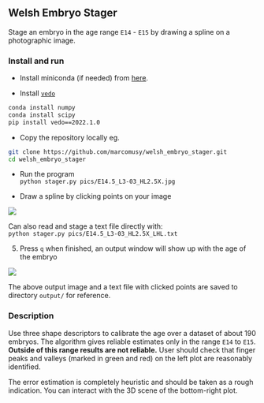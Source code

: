 ## Welsh Embryo Stager

Stage an embryo in the age range `E14` - `E15` by drawing a spline on a photographic image.

### Install and run

- Install miniconda (if needed) from [here](https://docs.conda.io/en/latest/miniconda.html).

- Install [`vedo`](https://vedo.embl.es/)
```bash
conda install numpy
conda install scipy
pip install vedo==2022.1.0
```

- Copy the repository locally eg. <br>
```bash
git clone https://github.com/marcomusy/welsh_embryo_stager.git
cd welsh_embryo_stager
```

- Run the program <br>
`python stager.py pics/E14.5_L3-03_HL2.5X.jpg`

- Draw a spline by clicking points on your image

![](https://user-images.githubusercontent.com/32848391/158235171-80618fb1-ae35-4a30-8279-4dabdd35a92d.png)


Can also read and stage a text file directly with:<br>
`python stager.py pics/E14.5_L3-03_HL2.5X_LHL.txt`

5. Press `q` when finished, an output window will show up with the age of the embryo

![](https://user-images.githubusercontent.com/32848391/158235205-438510d4-6707-4e37-b9bb-17f6516244a1.png)

The above output image and a text file with clicked points are saved to directory `output/` for reference.

### Description

Use three shape descriptors to calibrate the age over a dataset of about 190 embryos.
The algorithm gives reliable estimates only in the range `E14` to `E15`.
**Outside of this range results are not reliable.**
User should check that finger peaks and valleys (marked in green and red)
on the left plot are reasonably identified.

The error estimation is completely heuristic and should be taken as a rough indication.
You can interact with the 3D scene of the bottom-right plot.


